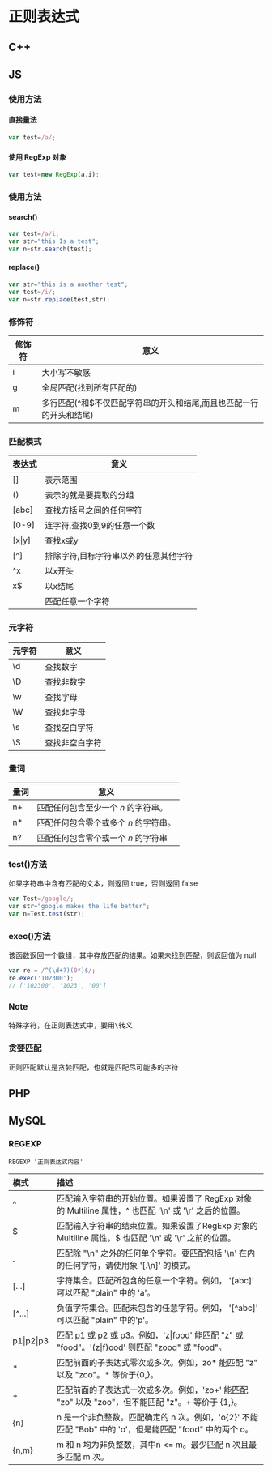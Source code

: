 # 正则表达式

## C++

## JS

### 使用方法

#### 直接量法

```js
var test=/a/;
```



#### 使用 RegExp 对象

```js
var test=new RegExp(a,i);
```

### 使用方法

#### search()

```js
var test=/a/i;
var str="this Is a test";
var n=str.search(test);
```

#### replace()

```js
var str="this is a another test";
var test=/i/;
var n=str.replace(test,str);
```

### 修饰符

| 修饰符 | 意义                                                         |
| ------ | ------------------------------------------------------------ |
| i      | 大小写不敏感                                                 |
| g      | 全局匹配(找到所有匹配的)                                     |
| m      | 多行匹配(^和$不仅匹配字符串的开头和结尾,而且也匹配一行的开头和结尾) |

### 匹配模式

| 表达式 | 意义                                  |
| ------ | ------------------------------------- |
| []     | 表示范围                              |
| ()     | 表示的就是要提取的分组                |
| [abc]  | 查找方括号之间的任何字符              |
| [0-9]  | 连字符,查找0到9的任意一个数           |
| [x\|y] | 查找x或y                              |
| [^]    | 排除字符,目标字符串以外的任意其他字符 |
| ^x     | 以x开头                               |
| x$     | 以x结尾                               |
|        | 匹配任意一个字符                      |



### 元字符

| 元字符 | 意义           |
| ------ | -------------- |
| \d     | 查找数字       |
| \D     | 查找非数字     |
| \w     | 查找字母       |
| \W     | 查找非字母     |
| \s     | 查找空白字符   |
| \S     | 查找非空白字符 |

### 量词

| 量词 | 意义                                  |
| ---- | ------------------------------------- |
| n+   | 匹配任何包含至少一个 *n* 的字符串。   |
| n*   | 匹配任何包含零个或多个 *n* 的字符串。 |
| n?   | 匹配任何包含零个或一个 *n* 的字符串   |

### test()方法

如果字符串中含有匹配的文本，则返回 true，否则返回 false

```js
var Test=/google/;
var str="google makes the life better";
var n=Test.test(str);
```

### exec()方法

该函数返回一个数组，其中存放匹配的结果。如果未找到匹配，则返回值为 null

```js
var re = /^(\d+?)(0*)$/;
re.exec('102300'); 
// ['102300', '1023', '00']
```

### Note

特殊字符，在正则表达式中，要用`\`转义

### 贪婪匹配

正则匹配默认是贪婪匹配，也就是匹配尽可能多的字符

## PHP



## MySQL

### REGEXP

```mysql
REGEXP '正则表达式内容'
```

| 模式       | 描述                                                         |
| :--------- | :----------------------------------------------------------- |
| ^          | 匹配输入字符串的开始位置。如果设置了 RegExp 对象的 Multiline 属性，^ 也匹配 '\n' 或 '\r' 之后的位置。 |
| $          | 匹配输入字符串的结束位置。如果设置了RegExp 对象的 Multiline 属性，$ 也匹配 '\n' 或 '\r' 之前的位置。 |
| .          | 匹配除 "\n" 之外的任何单个字符。要匹配包括 '\n' 在内的任何字符，请使用象 '[.\n]' 的模式。 |
| [...]      | 字符集合。匹配所包含的任意一个字符。例如， '[abc]' 可以匹配 "plain" 中的 'a'。 |
| [^...]     | 负值字符集合。匹配未包含的任意字符。例如， '[^abc]' 可以匹配 "plain" 中的'p'。 |
| p1\|p2\|p3 | 匹配 p1 或 p2 或 p3。例如，'z\|food' 能匹配 "z" 或 "food"。'(z\|f)ood' 则匹配 "zood" 或 "food"。 |
| *          | 匹配前面的子表达式零次或多次。例如，zo* 能匹配 "z" 以及 "zoo"。* 等价于{0,}。 |
| +          | 匹配前面的子表达式一次或多次。例如，'zo+' 能匹配 "zo" 以及 "zoo"，但不能匹配 "z"。+ 等价于 {1,}。 |
| {n}        | n 是一个非负整数。匹配确定的 n 次。例如，'o{2}' 不能匹配 "Bob" 中的 'o'，但是能匹配 "food" 中的两个 o。 |
| {n,m}      | m 和 n 均为非负整数，其中n <= m。最少匹配 n 次且最多匹配 m 次。 |
